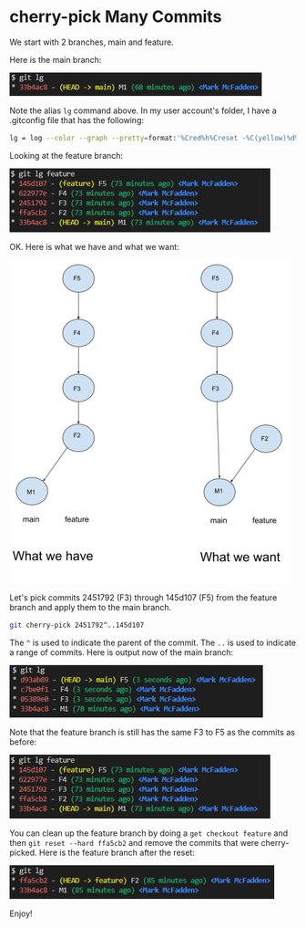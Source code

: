 # cherry-pick Many Commits

We start with 2 branches, main and feature.

Here is the main branch:

![main branch output](pick-many-images/main-output.png)

Note the alias `lg` command above. In my user account's folder, I have a .gitconfig file that has the following: 

```bash
lg = log --color --graph --pretty=format:'%Cred%h%Creset -%C(yellow)%d%Creset %s %Cgreen(%cr) %C(bold blue)<%an>%Creset' --abbrev-commit 
```

Looking at the feature branch:

![feature branch output](pick-many-images/feature-output.png)

OK. Here is what we have and what we want:

![what we have, waht we want](pick-many-images/cherry-pick-many.png)

Let's pick commits 2451792 (F3) through 145d107 (F5) from the feature branch and apply them to the main branch.

```bash
git cherry-pick 2451792^..145d107
```

The `^` is used to indicate the parent of the commit. The `..` is used to indicate a range of commits. Here is output now of the main branch:

![feature branch output](pick-many-images/main-after-cherry-pick-output.png)

Note that the feature branch is still has the same F3 to F5 as the commits as before:

![feature branch output](pick-many-images/feature-output.png)

You can clean up the feature branch by doing a `get checkout feature` and then `git reset --hard ffa5cb2` and remove the commits that were cherry-picked. Here is the feature branch after the reset:

![feature branch after reset output](pick-many-images/feature-after-reset-output.png)

Enjoy!
